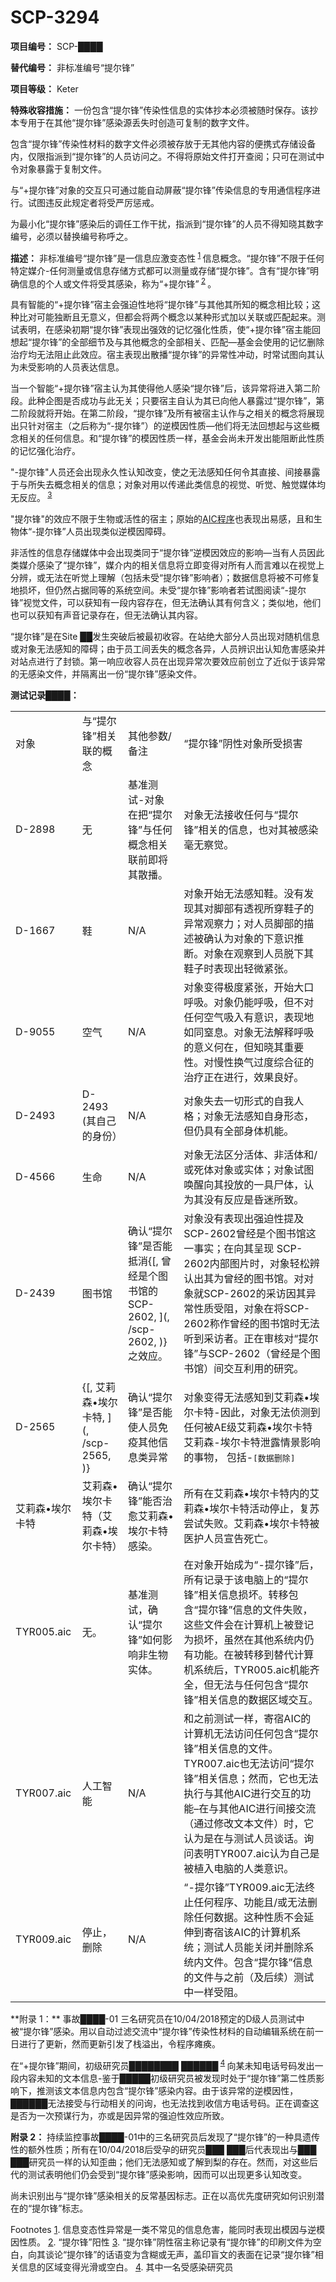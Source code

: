 # SCP-3294
                        


**项目编号：** SCP-████

**替代编号：** 非标准编号“提尔锋”

**项目等级：** Keter

**特殊收容措施：** 一份包含“提尔锋”传染性信息的实体抄本必须被随时保存。该抄本专用于在其他“提尔锋”感染源丢失时创造可复制的数字文件。

包含“提尔锋”传染性材料的数字文件必须被存放于无其他内容的便携式存储设备内，仅限指派到“提尔锋”的人员访问之。不得将原始文件打开查阅；只可在测试中令对象暴露于复制文件。

与“+提尔锋”对象的交互只可通过能自动屏蔽“提尔锋”传染信息的专用通信程序进行。试图违反此规定者将受严厉惩戒。

为最小化“提尔锋”感染后的调任工作干扰，指派到“提尔锋”的人员不得知晓其数字编号，必须以替换编号称呼之。

**描述：** 非标准编号“提尔锋”是一信息应激变态性<sup class='footnoteref'>
 <a shape='rect' class='footnoteref' id='footnoteref-1' href='javascript:;' onclick='WIKIDOT.page.utils.scrollToReference(&apos;footnote-1&apos;)'>1</a>
</sup>信息概念。“提尔锋”不限于任何特定媒介-任何测量或信息存储方式都可以测量或存储“提尔锋”。含有“提尔锋”明确信息的个人或文件将受其感染，称为“+提尔锋”<sup class='footnoteref'>
 <a shape='rect' class='footnoteref' id='footnoteref-2' href='javascript:;' onclick='WIKIDOT.page.utils.scrollToReference(&apos;footnote-2&apos;)'>2</a>
</sup>。

具有智能的“+提尔锋”宿主会强迫性地将“提尔锋”与其他其所知的概念相比较；这种比对可能独断且无意义，但都会将两个概念以某种形式加以关联或匹配起来。测试表明，在感染初期“提尔锋”表现出强效的记忆强化性质，使“+提尔锋”宿主能回想起“提尔锋”的全部细节及与其他概念的全部相关、匹配—基金会使用的记忆删除治疗均无法阻止此效应。宿主表现出散播“提尔锋”的异常性冲动，时常试图向其认为未受影响的人员表达信息。

当一个智能“+提尔锋”宿主认为其使得他人感染“提尔锋”后，该异常将进入第二阶段。此种企图是否成功与此无关；只要宿主自认为其已向他人暴露过“提尔锋”，第二阶段就将开始。在第二阶段，“提尔锋”及所有被宿主认作与之相关的概念将展现出只针对宿主（之后称为“-提尔锋”）的逆模因性质—他们将无法回想起与这些概念相关的任何信息。和“提尔锋”的模因性质一样，基金会尚未开发出能阻断此性质的记忆强化治疗。

"-提尔锋"人员还会出现永久性认知改变，使之无法感知任何令其直接、间接暴露于与所失去概念相关的信息；对象对用以传递此类信息的视觉、听觉、触觉媒体均无反应。<sup class='footnoteref'>
 <a shape='rect' class='footnoteref' id='footnoteref-3' href='javascript:;' onclick='WIKIDOT.page.utils.scrollToReference(&apos;footnote-3&apos;)'>3</a>
</sup>

"提尔锋"的效应不限于生物或活性的宿主；原始的[AIC程序](/aiad-homescreen)也表现出易感，且和生物体“-提尔锋”人员出现类似逆模因障碍。

非活性的信息存储媒体中会出现类同于“提尔锋”逆模因效应的影响—当有人员因此类媒介感染了“提尔锋”，媒介内的相关信息将立即变得对所有人而言难以在视觉上分辨，或无法在听觉上理解（包括未受“提尔锋”影响者）；数据信息将被不可修复地损坏，但仍然占据同等的系统空间。未受“提尔锋”影响者若试图阅读“-提尔锋”视觉文件，可以获知有一段内容存在，但无法确认其有何含义；类似地，他们也可以获知有声音记录存在，但无法确认其内容。

“提尔锋”是在Site ██发生突破后被最初收容。在站绝大部分人员出现对随机信息或对象无法感知的障碍；由于员工间丢失的概念各异，人员辨识出认知危害感染并对站点进行了封锁。第一响应收容人员在出现异常次要效应前创立了近似于该异常的无感染文件，并隔离出一份“提尔锋”感染文件。

**测试记录████：** 
<table class='wiki-content-table'>
 <tr>
  <td colspan='1' rowspan='1'>&#23545;&#35937;</td>
  <td colspan='1' rowspan='1'>&#19982;&#8220;&#25552;&#23572;&#38155;&#8221;&#30456;&#20851;&#32852;&#30340;&#27010;&#24565;</td>
  <td colspan='1' rowspan='1'>&#20854;&#20182;&#21442;&#25968;/&#22791;&#27880;</td>
  <td colspan='1' rowspan='1'>&#8220;&#25552;&#23572;&#38155;&#8221;&#38452;&#24615;&#23545;&#35937;&#25152;&#21463;&#25439;&#23475;</td>
 </tr>
 <tr>
  <td colspan='1' rowspan='1'>D-2898</td>
  <td colspan='1' rowspan='1'>&#26080;</td>
  <td colspan='1' rowspan='1'>&#22522;&#20934;&#27979;&#35797;-&#23545;&#35937;&#22312;&#25226;&#8220;&#25552;&#23572;&#38155;&#8221;&#19982;&#20219;&#20309;&#27010;&#24565;&#30456;&#20851;&#32852;&#21069;&#21363;&#23558;&#20854;&#25955;&#25773;&#12290;</td>
  <td colspan='1' rowspan='1'>&#23545;&#35937;&#26080;&#27861;&#25509;&#25910;&#20219;&#20309;&#19982;&#8220;&#25552;&#23572;&#38155;&#8221;&#30456;&#20851;&#30340;&#20449;&#24687;&#65292;&#20063;&#23545;&#20854;&#34987;&#24863;&#26579;&#27627;&#26080;&#23519;&#35273;&#12290;</td>
 </tr>
 <tr>
  <td colspan='1' rowspan='1'>D-1667</td>
  <td colspan='1' rowspan='1'>&#38795;</td>
  <td colspan='1' rowspan='1'>N/A</td>
  <td colspan='1' rowspan='1'>&#23545;&#35937;&#24320;&#22987;&#26080;&#27861;&#24863;&#30693;&#38795;&#12290;&#27809;&#26377;&#21457;&#29616;&#20854;&#23545;&#33050;&#37096;&#26377;&#36879;&#35270;&#25152;&#31359;&#38795;&#23376;&#30340;&#24322;&#24120;&#35266;&#23519;&#21147;&#65307;&#23545;&#20154;&#21592;&#33050;&#37096;&#30340;&#25551;&#36848;&#34987;&#30830;&#35748;&#20026;&#23545;&#35937;&#30340;&#19979;&#24847;&#35782;&#25512;&#26029;&#12290;&#23545;&#35937;&#22312;&#35266;&#23519;&#21040;&#20154;&#21592;&#33073;&#19979;&#20854;&#38795;&#23376;&#26102;&#34920;&#29616;&#20986;&#36731;&#24494;&#32039;&#24352;&#12290;</td>
 </tr>
 <tr>
  <td colspan='1' rowspan='1'>D-9055</td>
  <td colspan='1' rowspan='1'>&#31354;&#27668;</td>
  <td colspan='1' rowspan='1'>N/A</td>
  <td colspan='1' rowspan='1'>&#23545;&#35937;&#21464;&#24471;&#26497;&#24230;&#32039;&#24352;&#65292;&#24320;&#22987;&#22823;&#21475;&#21628;&#21560;&#12290;&#23545;&#35937;&#20173;&#33021;&#21628;&#21560;&#65292;&#20294;&#19981;&#23545;&#20219;&#20309;&#31354;&#27668;&#21560;&#20837;&#26377;&#24847;&#35782;&#65292;&#34920;&#29616;&#22320;&#22914;&#21516;&#31378;&#24687;&#12290;&#23545;&#35937;&#26080;&#27861;&#35299;&#37322;&#21628;&#21560;&#30340;&#24847;&#20041;&#20309;&#22312;&#65292;&#20294;&#30693;&#26195;&#20854;&#37325;&#35201;&#24615;&#12290;&#23545;&#24930;&#24615;&#25442;&#27668;&#36807;&#24230;&#32508;&#21512;&#24449;&#30340;&#27835;&#30103;&#27491;&#22312;&#36827;&#34892;&#65292;&#25928;&#26524;&#33391;&#22909;&#12290;</td>
 </tr>
 <tr>
  <td colspan='1' rowspan='1'>D-2493</td>
  <td colspan='1' rowspan='1'>D-2493 (&#20854;&#33258;&#24049;&#30340;&#36523;&#20221;&#65289;</td>
  <td colspan='1' rowspan='1'>N/A</td>
  <td colspan='1' rowspan='1'>&#23545;&#35937;&#22833;&#21435;&#19968;&#20999;&#24418;&#24335;&#30340;&#33258;&#25105;&#20154;&#26684;&#65307;&#23545;&#35937;&#26080;&#27861;&#24863;&#30693;&#33258;&#36523;&#24418;&#24577;&#65292;&#20294;&#20173;&#20855;&#26377;&#20840;&#37096;&#36523;&#20307;&#26426;&#33021;&#12290;</td>
 </tr>
 <tr>
  <td colspan='1' rowspan='1'>D-4566</td>
  <td colspan='1' rowspan='1'>&#29983;&#21629;</td>
  <td colspan='1' rowspan='1'>N/A</td>
  <td colspan='1' rowspan='1'>&#23545;&#35937;&#26080;&#27861;&#21306;&#20998;&#27963;&#20307;&#12289;&#38750;&#27963;&#20307;&#21644;/&#25110;&#27515;&#20307;&#23545;&#35937;&#25110;&#23454;&#20307;&#65307;&#23545;&#35937;&#35797;&#22270;&#21796;&#37266;&#21521;&#20854;&#25237;&#25918;&#30340;&#19968;&#20855;&#23608;&#20307;&#65292;&#35748;&#20026;&#20854;&#27809;&#26377;&#21453;&#24212;&#26159;&#26127;&#36855;&#25152;&#33268;&#12290;</td>
 </tr>
 <tr>
  <td colspan='1' rowspan='1'>D-2439</td>
  <td colspan='1' rowspan='1'>&#22270;&#20070;&#39302;</td>
  <td colspan='1' rowspan='1'>&#30830;&#35748;&#8220;&#25552;&#23572;&#38155;&#8221;&#26159;&#21542;&#33021;&#25269;&#28040;{[, &#26366;&#32463;&#26159;&#20010;&#22270;&#20070;&#39302;&#30340;SCP-2602, ](, /scp-2602, )}&#20043;&#25928;&#24212;&#12290;</td>
  <td colspan='1' rowspan='1'>&#23545;&#35937;&#27809;&#26377;&#34920;&#29616;&#20986;&#24378;&#36843;&#24615;&#25552;&#21450;SCP-2602&#26366;&#32463;&#26159;&#20010;&#22270;&#20070;&#39302;&#36825;&#19968;&#20107;&#23454;&#65307;&#22312;&#21521;&#20854;&#21576;&#29616; SCP-2602&#20869;&#37096;&#22270;&#29255;&#26102;&#65292;&#23545;&#35937;&#36731;&#26494;&#36776;&#35748;&#20986;&#20854;&#20026;&#26366;&#32463;&#30340;&#22270;&#20070;&#39302;&#12290;&#23545;&#23545;&#35937;&#23601;SCP-2602&#30340;&#37319;&#35775;&#22240;&#20854;&#24322;&#24120;&#24615;&#36136;&#21463;&#38459;&#65292;&#23545;&#35937;&#22312;&#23558;SCP-2602&#31216;&#20316;&#26366;&#32463;&#30340;&#22270;&#20070;&#39302;&#26102;&#26080;&#27861;&#21548;&#21040;&#37319;&#35775;&#32773;&#12290;&#27491;&#22312;&#23457;&#26680;&#23545;&#8220;&#25552;&#23572;&#38155;&#8221;&#19982;SCP-2602&#65288;&#26366;&#32463;&#26159;&#20010;&#22270;&#20070;&#39302;&#65289;&#38388;&#20132;&#20114;&#21033;&#29992;&#30340;&#30740;&#31350;&#12290;</td>
 </tr>
 <tr>
  <td colspan='1' rowspan='1'>D-2565</td>
  <td colspan='1' rowspan='1'>{[, &#33406;&#33673;&#26862;&#8226;&#22467;&#23572;&#21345;&#29305;, ](, /scp-2565, )}</td>
  <td colspan='1' rowspan='1'>&#30830;&#35748;&#8220;&#25552;&#23572;&#38155;&#8221;&#26159;&#21542;&#33021;&#20351;&#20154;&#21592;&#20813;&#30123;&#20854;&#20182;&#20449;&#24687;&#31867;&#24322;&#24120;</td>
  <td colspan='1' rowspan='1'>&#23545;&#35937;&#21464;&#24471;&#26080;&#27861;&#24863;&#30693;&#21040;&#33406;&#33673;&#26862;&#8226;&#22467;&#23572;&#21345;&#29305;-&#22240;&#27492;&#65292;&#23545;&#35937;&#26080;&#27861;&#20390;&#27979;&#21040;&#20219;&#20309;&#34987;AE&#32423;&#33406;&#33673;&#26862;&#8226;&#22467;&#23572;&#21345;&#29305; &#33406;&#33673;&#26862;-&#22467;&#23572;&#21345;&#29305;&#27844;&#38706;&#24773;&#26223;&#24433;&#21709;&#30340;&#20107;&#29289;&#65292; &#21253;&#25324;-<tt>[&#25968;&#25454;&#21024;&#38500;]</tt></td>
 </tr>
 <tr>
  <td colspan='1' rowspan='1'>&#33406;&#33673;&#26862;&#8226;&#22467;&#23572;&#21345;&#29305;</td>
  <td colspan='1' rowspan='1'>&#33406;&#33673;&#26862;&#8226;&#22467;&#23572;&#21345;&#29305;&#65288;&#33406;&#33673;&#26862;&#8226;&#22467;&#23572;&#21345;&#29305;&#65289;</td>
  <td colspan='1' rowspan='1'>&#30830;&#35748;&#8220;&#25552;&#23572;&#38155;&#8221;&#33021;&#21542;&#27835;&#24840;&#33406;&#33673;&#26862;&#8226;&#22467;&#23572;&#21345;&#29305;&#24863;&#26579;&#12290;</td>
  <td colspan='1' rowspan='1'>&#25152;&#26377;&#22312;&#33406;&#33673;&#26862;&#8226;&#22467;&#23572;&#21345;&#29305;&#20869;&#30340;&#33406;&#33673;&#26862;&#8226;&#22467;&#23572;&#21345;&#29305;&#27963;&#21160;&#20572;&#27490;&#65292;&#22797;&#33487;&#23581;&#35797;&#22833;&#36133;&#12290;&#33406;&#33673;&#26862;&#8226;&#22467;&#23572;&#21345;&#29305;&#34987;&#21307;&#25252;&#20154;&#21592;&#23459;&#21578;&#27515;&#20129;&#12290;</td>
 </tr>
 <tr>
  <td colspan='1' rowspan='1'>TYR005.aic</td>
  <td colspan='1' rowspan='1'>&#26080;&#12290;</td>
  <td colspan='1' rowspan='1'>&#22522;&#20934;&#27979;&#35797;&#65292;&#30830;&#35748;&#8220;&#25552;&#23572;&#38155;&#8221;&#22914;&#20309;&#24433;&#21709;&#38750;&#29983;&#29289;&#23454;&#20307;&#12290;</td>
  <td colspan='1' rowspan='1'>&#22312;&#23545;&#35937;&#24320;&#22987;&#25104;&#20026;&#8220;-&#25552;&#23572;&#38155;&#8221;&#21518;&#65292;&#25152;&#26377;&#35760;&#24405;&#20110;&#35813;&#30005;&#33041;&#19978;&#30340;&#8220;&#25552;&#23572;&#38155;&#8221;&#30456;&#20851;&#20449;&#24687;&#25439;&#22351;&#12290;&#36716;&#31227;&#21253;&#21547;&#8220;&#25552;&#23572;&#38155;&#8221;&#20449;&#24687;&#30340;&#25991;&#20214;&#22833;&#36133;&#65292;&#36825;&#20123;&#25991;&#20214;&#20250;&#22312;&#35745;&#31639;&#26426;&#19978;&#34987;&#30331;&#35760;&#20026;&#25439;&#22351;&#65292;&#34429;&#28982;&#22312;&#20854;&#20182;&#31995;&#32479;&#20869;&#20173;&#26377;&#21151;&#33021;&#12290;&#22312;&#34987;&#36716;&#31227;&#21040;&#26367;&#20195;&#35745;&#31639;&#26426;&#31995;&#32479;&#21518;&#65292;TYR005.aic&#26426;&#33021;&#40784;&#20840;&#65292;&#20294;&#26080;&#27861;&#19982;&#20219;&#20309;&#21253;&#21547;&#8220;&#25552;&#23572;&#38155;&#8221;&#30456;&#20851;&#20449;&#24687;&#30340;&#25968;&#25454;&#21306;&#22495;&#20132;&#20114;&#12290;</td>
 </tr>
 <tr>
  <td colspan='1' rowspan='1'>TYR007.aic</td>
  <td colspan='1' rowspan='1'>&#20154;&#24037;&#26234;&#33021;</td>
  <td colspan='1' rowspan='1'>N/A</td>
  <td colspan='1' rowspan='1'>&#21644;&#20043;&#21069;&#27979;&#35797;&#19968;&#26679;&#65292;&#23492;&#23487;AIC&#30340;&#35745;&#31639;&#26426;&#26080;&#27861;&#35775;&#38382;&#20219;&#20309;&#21253;&#21547;&#8220;&#25552;&#23572;&#38155;&#8221;&#30456;&#20851;&#20449;&#24687;&#30340;&#25991;&#20214;&#12290;TYR007.aic&#20063;&#26080;&#27861;&#35775;&#38382;&#8220;&#25552;&#23572;&#38155;&#8221;&#30456;&#20851;&#20449;&#24687;&#65307;&#28982;&#32780;&#65292;&#23427;&#20063;&#26080;&#27861;&#25191;&#34892;&#19982;&#20854;&#20182;AIC&#36827;&#34892;&#20132;&#20114;&#30340;&#21151;&#33021;&#8211;&#22312;&#19982;&#20854;&#20182;AIC&#36827;&#34892;&#38388;&#25509;&#20132;&#27969;&#65288;&#36890;&#36807;&#20462;&#25913;&#25991;&#26412;&#25991;&#20214;&#65289;&#26102;&#65292;&#23427;&#35748;&#20026;&#26159;&#22312;&#19982;&#27979;&#35797;&#20154;&#21592;&#35848;&#35805;&#12290;&#35810;&#38382;&#34920;&#26126;TYR007.aic&#35748;&#20026;&#33258;&#24049;&#26159;&#34987;&#26893;&#20837;&#30005;&#33041;&#30340;&#20154;&#31867;&#24847;&#35782;&#12290;</td>
 </tr>
 <tr>
  <td colspan='1' rowspan='1'>TYR009.aic</td>
  <td colspan='1' rowspan='1'>&#20572;&#27490;&#65292;&#21024;&#38500;</td>
  <td colspan='1' rowspan='1'>N/A</td>
  <td colspan='1' rowspan='1'>&#8220;-&#25552;&#23572;&#38155;&#8221;TYR009.aic&#26080;&#27861;&#32456;&#27490;&#20219;&#20309;&#31243;&#24207;&#12289;&#21151;&#33021;&#19988;/&#25110;&#26080;&#27861;&#21024;&#38500;&#20219;&#20309;&#25968;&#25454;&#12290;&#36825;&#31181;&#24615;&#36136;&#19981;&#20250;&#24310;&#20280;&#21040;&#23492;&#23487;&#35813;AIC&#30340;&#35745;&#31639;&#26426;&#31995;&#32479;&#65307;&#27979;&#35797;&#20154;&#21592;&#33021;&#20851;&#38381;&#24182;&#21024;&#38500;&#31995;&#32479;&#20869;&#25991;&#20214;&#12290;&#21253;&#21547;&#8220;&#25552;&#23572;&#38155;&#8221;&#20449;&#24687;&#30340;&#25991;&#20214;&#19982;&#20043;&#21069;&#65288;&#21450;&#21518;&#32493;&#65289;&#27979;&#35797;&#20013;&#19968;&#26679;&#21463;&#38459;&#12290;</td>
 </tr>
</table>
**附录 1：** 事故████-01
三名研究员在10/04/2018预定的D级人员测试中被“提尔锋”感染。用以自动过滤交流中“提尔锋”传染性材料的自动编辑系统在前一日进行了更新，然而更新引发了栈溢出，令程序瘫痪。

在“+提尔锋”期间，初级研究员████████ ██████<sup class='footnoteref'>
 <a shape='rect' class='footnoteref' id='footnoteref-4' href='javascript:;' onclick='WIKIDOT.page.utils.scrollToReference(&apos;footnote-4&apos;)'>4</a>
</sup>向某未知电话号码发出一段内容未知的文本信息-鉴于█████初级研究员被发现时处于“提尔锋”第二性质影响下，推测该文本信息内包含“提尔锋”感染内容。由于该异常的逆模因性，██████无法接受与行动相关的问询，也无法找到收信方电话号码。正在调查这是否为一次预谋行为，亦或是因异常的强迫性效应所致。

**附录 2：** 
持续监控事故████-01中的三名研究员后发现了“提尔锋”的一种具遗传性的额外性质；所有在10/04/2018后受孕的研究员███ ███后代表现出与███ ███研究员一样的认知歪曲；他们无法感知或了解到梨的存在。然而，对这些后代的测试表明他们仍会受到“提尔锋”感染影响，因而可以出现更多认知改变。

尚未识别出与“提尔锋”感染相关的反常基因标志。正在以高优先度研究如何识别潜在的“提尔锋”标志。



Footnotes
<a shape='rect' href='javascript:;' onclick='WIKIDOT.page.utils.scrollToReference(&apos;footnoteref-1&apos;)'>1</a>. 信息变态性异常是一类不常见的信息危害，能同时表现出模因与逆模因性质。
<a shape='rect' href='javascript:;' onclick='WIKIDOT.page.utils.scrollToReference(&apos;footnoteref-2&apos;)'>2</a>. “提尔锋”阳性
<a shape='rect' href='javascript:;' onclick='WIKIDOT.page.utils.scrollToReference(&apos;footnoteref-3&apos;)'>3</a>. “提尔锋”阴性宿主称记录有“提尔锋”的印刷文件为空白，向其谈论“提尔锋”的话语变为含糊或无声，盖印盲文的表面在记录“提尔锋”相关信息的区域变得光滑或空白。
<a shape='rect' href='javascript:;' onclick='WIKIDOT.page.utils.scrollToReference(&apos;footnoteref-4&apos;)'>4</a>. 其中一名受感染研究员


                    
